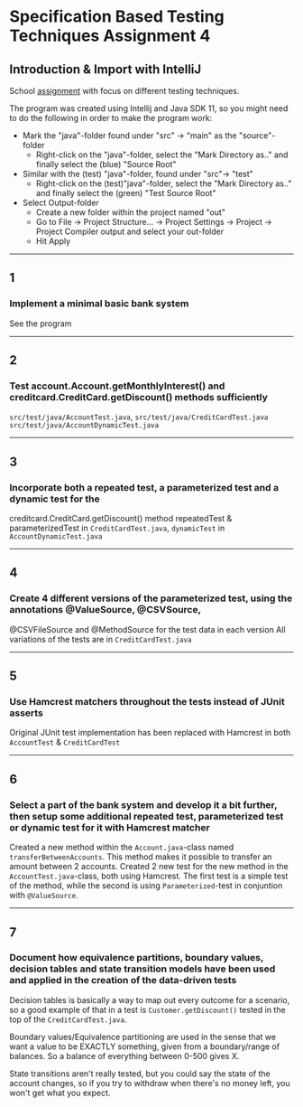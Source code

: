 # Specification Based Testing Techniques Assignment 4

## Introduction & Import with IntelliJ
School [assignment](https://github.com/datsoftlyngby/soft2019spring-test/blob/master/Assignments/04%20Specification%20Based%20Testing%20Techniques%20Assignment.pdf) with focus on different testing techniques.



 The program was created using Intellij and Java SDK 11, so you might need to do the following in order to make the program work:

- Mark the "java"-folder found under "src" -> "main" as the "source"-folder
    -   Right-click on the "java"-folder, select the "Mark Directory as.." and finally select the (blue) "Source Root"
- Similar with the (test) "java"-folder, found under "src"-> "test"
    -   Right-click on the (test)"java"-folder, select the "Mark Directory as.." and finally select the (green) "Test Source Root"
- Select Output-folder
  - Create a new folder within the project named "out"
  - Go to File -> Project Structure... -> Project Settings -> Project -> Project Compiler output and select your out-folder
  - Hit Apply



-----
## 1 
### Implement a minimal basic bank system
See the program

-----
## 2 
### Test account.Account.getMonthlyInterest() and creditcard.CreditCard.getDiscount() methods sufficiently
`src/test/java/AccountTest.java`, `src/test/java/CreditCardTest.java` `src/test/java/AccountDynamicTest.java`

-----
## 3 
### Incorporate both a repeated test, a parameterized test and a dynamic test for the
creditcard.CreditCard.getDiscount() method
repeatedTest & parameterizedTest in `CreditCardTest.java`, `dynamicTest` in `AccountDynamicTest.java`

-----
## 4 
### Create 4 different versions of the parameterized test, using the annotations @ValueSource, @CSVSource,
@CSVFileSource and @MethodSource for the test data in each version
All variations of the tests are in `CreditCardTest.java`

-----
## 5 
### Use Hamcrest matchers throughout the tests instead of JUnit asserts
Original JUnit test implementation has been replaced with Hamcrest in both `AccountTest` & `CreditCardTest`

----

## 6 
### Select a part of the bank system and develop it a bit further, then setup some additional repeated test, parameterized test or dynamic test for it with Hamcrest matcher
Created a new method within the `Account.java`-class named `transferBetweenAccounts`. This method makes it possible to transfer an amount between 2 accounts.
Created 2 new test for the new method in the `AccountTest.java`-class, both using Hamcrest. 
The first test is a simple test of the method, while the second is using `Parameterized`-test in conjuntion with `@ValueSource`.

-----
## 7 
### Document how equivalence partitions, boundary values, decision tables and state transition models have been used and applied in the creation of the data-driven tests

Decision tables is basically a way to map out every outcome for a scenario, so a good example of that in a test is `Customer.getDiscount()` tested in the top of the `CreditCardTest.java`. 

Boundary values/Equivalence partitioning are used in the sense that we want a value to be EXACTLY something, given from a boundary/range of balances. So a balance of everything between 0-500 gives X.

State transitions aren't really tested, but you could say the state of the account changes, so if you try to withdraw when there's no money left, you won't get what you expect.

